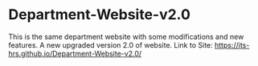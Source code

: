 # Department-Website-v2.0
This is the same department website with some modifications and new features. A new upgraded version 2.0 of website.
Link to Site: https://its-hrs.github.io/Department-Website-v2.0/
